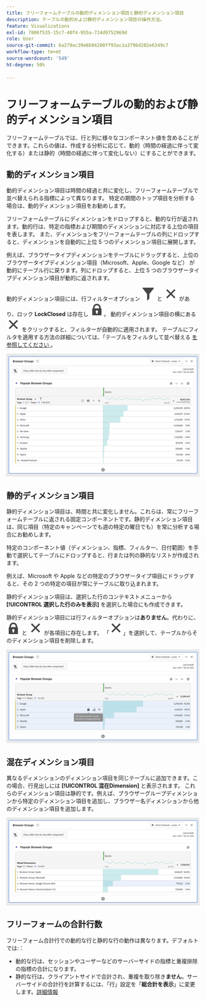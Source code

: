 ```yaml
---
title: フリーフォームテーブルの動的ディメンション項目と静的ディメンション項目
description: テーブルの動的および静的ディメンション項目の操作方法。
feature: Visualizations
exl-id: 7806f535-15c7-40f4-955a-724d9752969d
role: User
source-git-commit: 6a279ac39e6b94200ff93ac1a3796d202e6349c7
workflow-type: tm+mt
source-wordcount: '549'
ht-degree: 50%

---
```


# フリーフォームテーブルの動的および静的ディメンション項目

フリーフォームテーブルでは、行と列に様々なコンポーネント値を含めることができます。これらの値は、作成する分析に応じて、動的（時間の経過に伴って変化する）または静的（時間の経過に伴って変化しない）にすることができます。

## 動的ディメンション項目

動的ディメンション項目は時間の経過と共に変化し、フリーフォームテーブルで並べ替えられる指標によって異なります。 特定の期間のトップ項目を分析する場合は、動的ディメンション項目をお勧めします。

フリーフォームテーブルにディメンションをドロップすると、動的な行が返されます。動的行は、特定の指標および期間のディメンションに対応する上位の項目を表します。 また、ディメンションをフリーフォームテーブルの列にドロップすると、ディメンションを自動的に上位 5 つのディメンション項目に展開します。

例えば、ブラウザータイプディメンションをテーブルにドラッグすると、上位のブラウザータイプディメンション項目（Microsoft、Apple、Google など） が動的にテーブル行に戻ります。列にドロップすると、上位 5 つのブラウザータイプディメンション項目が動的に返されます。

動的ディメンション項目には、行フィルターオプション ![ フィルター ](/help/assets/icons/Filter.svg) と ![ 閉じる ](/help/assets/icons/Close.svg) があり、ロック **LockClosed** は存在し ![ せん ](/help/assets/icons/LockClosed.svg)。 <!--do they have the lock icon? --> 動的ディメンション項目の横にある ![ 閉じる ](/help/assets/icons/Close.svg) をクリックすると、フィルターが自動的に適用されます。 テーブルにフィルタを適用する方法の詳細については、「テーブルをフィルタして並べ替える [ を参照してください ](/help/analysis-workspace/visualizations/freeform-table/filter-and-sort.md)。


![ フィルターアイコンをハイライト表示したフリーフォームテーブル。](assets/dynamic-items.png)

## 静的ディメンション項目

静的ディメンション項目は、時間と共に変化しません。これらは、常にフリーフォームテーブルに返される固定コンポーネントです。静的ディメンション項目は、同じ項目（特定のキャンペーンでも週の特定の曜日でも）を常に分析する場合にお勧めします。

特定のコンポーネント値（ディメンション、指標、フィルター、日付範囲）を手動で選択してテーブルにドロップすると、行または列の静的なリストが作成されます。

例えば、Microsoft や Apple などの特定のブラウザータイプ項目にドラッグすると、その 2 つの特定の項目が常にテーブルに取り込まれます。

静的ディメンション項目は、選択した行のコンテキストメニューから **[!UICONTROL 選択した行のみを表示]** を選択した場合にも作成できます。

静的ディメンション項目には行フィルターオプションは&#x200B;**ありません**。代わりに、![LockClosed](/help/assets/icons/LockClosed.svg) と ![Close](/help/assets/icons/Close.svg) が各項目に存在します。 「![ 閉じる ](/help/assets/icons/Close.svg)」を選択して、テーブルからそのディメンション項目を削除します。

![ ブラウザータイプとMicrosoft行（ロックアイコン付き）を示すフリーフォームテーブル メモ：このディメンション項目は静的で、時間が経過しても変化しません。](assets/static-items.png)

## 混在ディメンション項目

異なるディメンションのディメンション項目を同じテーブルに追加できます。この場合、行見出しには **[!UICONTROL 混在Dimension]** と表示されます。 これらのディメンション項目は静的です。例えば、ブラウザーグループディメンションから特定のディメンション項目を追加し、ブラウザー名ディメンションから他のディメンション項目を追加します。

![ 混在Dimension列をハイライト表示したフリーフォームテーブル。](assets/mixed-dimensions.png)

## フリーフォームの合計行数

フリーフォーム合計行での動的な行と静的な行の動作は異なります。デフォルトでは:：

* 動的な行は、セッションやユーザーなどのサーバーサイドの指標と重複排除の指標の合計になります。
* 静的な行は、クライアントサイドで合計され、重複を取り除き&#x200B;**ません**。サーバーサイドの合計行を計算するには、「行」設定を「**総合計を表示**」に変更します。[詳細情報](https://experienceleague.adobe.com/docs/analytics/analyze/analysis-workspace/visualizations/freeform-table/workspace-totals.html?lang=ja)
